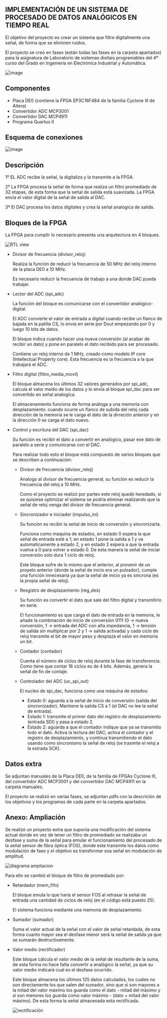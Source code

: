 IMPLEMENTACIÓN DE UN SISTEMA DE PROCESADO DE DATOS ANALÓGICOS EN TIEMPO REAL
-

El objetivo del proyecto es crear un sistema que filtre digitalmente una señal, de forma que se eliminen ruidos.

El proyecto se creó en fases (están todas las fases en la carpeta apartados) para la asignatura de Laboratorio de sistemas dixitais programables del 4º curso del Grado en Ingeniería en Electrónica Industrial y Automática.

![image](https://github.com/Hemonel/Cyclone-III-procesado-digital/assets/153218898/1d6e823b-a936-48cb-91f5-fd83f88c31d1)

Componentes
-

- Placa DE0 (contiene la FPGA EP3C16F484 de la familia Cyclone III de Altera)
- Convertidor ADC MCP3001
- Convertidor DAC MCP4911
- Programa Quartus II

Esquema de conexiones
-

![image](https://github.com/Hemonel/Cyclone-III-procesado-digital/assets/153218898/a5fd3035-2d9a-407e-882e-e605817b615e)

Descripción
-

1º EL ADC recibe la señal, la digitaliza y la transmite a la FPGA.

2º La FPGA procesa la señal de forma que realiza un filtro promediado de 32 etapas, de esta forma que la señal de salida está suavizada. 
La FPGA envia el valor digital de la señal de salida al DAC.

3º El DAC procesa los datos digitales y crea la señal analogica de salida.

Bloques de la FPGA
-

La FPGA para cumplir lo necesario presenta una arquitectura en 4 bloques.

![RTL view](https://github.com/Hemonel/Cyclone-III-procesado-digital/assets/153218898/4b59436e-0b77-49e9-bd1c-11663b244737)


- Divisor de frecuencia (divisor_reloj)

  Realiza la función de reducir la frecuencia de 50 MHz del reloj interno de la placa DE0 a 10 MHz.

  Es necesario reducir la frecuencia de trabajo a una donde DAC pueda trabajar.

- Lector del ADC (spi_adc)

  La función del bloque es comunicarse con el convertidor analógico-digital.

  El ADC convierte el valor de entrada a digital cuando recibe un flanco de bajada en la patilla CS, lo envia en serie por Dout empezando por 0 y luego 10 bits de datos.

  El bloque indica cuando hacer una nueva conversión (al acabar de recibir un dato) y pone en paralelo el dato recibido para ser procesado.

  Contiene un reloj interno de 1 MHz, creado como modelo IP core (Intellectual Property core). Esta frecuencia es la frecuencia a la que trabajará el ADC.

- Filtro digital (filtro_media_movil)

  El bloque almacena los últimos 32 valores generados por spi_adc, calcula el valor medio de los datos y lo envía al bloque spi_dac para ser convertido en señal analogica.

  El almacenamiento funciona de forma análoga a una memoria con desplazamiento:
  cuando ocurre un flanco de subida del reloj cada dirección de la memoria se le carga el dato de la dirreción anterior y en la dirección 0 se carga el dato nuevo.

- Control y escritura del DAC (spi_dac)

  Su función es recibir el dato a convertir en analógico, pasar ese dato de paralelo a serie y comunicarse con el DAC.
  
  Para realizar todo esto el bloque está compuesto de varios bloques que se describen a continuación:
    - Divisor de frecuencia (divisor_reloj)
 
      Analogo al divisor de frecuencia general, su función es reducir la frecuencia del reloj a 10 MHz.

      Como el proyecto se realizó por partes este reloj quedó heredado, si se quisiese optimizar el sistema se podría eliminar realizando que la señal de reloj venga del divisor de frecuencia general.

    - Sincronizador e iniciador (impulso_ini)
 
      Su función es recibir la señal de inicio de conversión y sincronizarla.

      Funciona como maquina de estados, en estado 0 espera la que señal de entrada esté a 1; en estado 1 pone la salida a 1 y va automaticamente a estado 2,
      y en estado 2 espera a que la entrada vuelva a 0 para volver a estado 0. De esta manera la señal de iniciar conversión solo dura 1 ciclo de reloj.

      Este bloque sufre de lo mismo que el anterior, al provenir de un proyeto anterior (donde la señal de inicio era un pulsador),
      cumple una función innecesaria ya que la señal de inicio ya es sincrona (es la propia señal de reloj).

    - Resgistro de desplazamiento (reg_des)
 
      Su función es convertir el dato que sale del filtro digital y transmitirlo en serie.

      El funcionamiento es que carga el dato de entrada en la memoria, le añade la combinación de inicio de conversión 0111
      (0 -> nueva conversión, 1 -> entrada del ADC con alta impedancia, 1 -> tensión de salida sin multiplicar por 2 y 1 -> salida activada)
      y cada ciclo de reloj transmite el bit de mayor peso y desplaza el valor en memoria un bit.

    - Contador (contador)
 
      Cuenta el número de ciclos de reloj durante la fase de transferencia. Como tiene que contar 16 ciclos es de 4 bits. Además, genera la señal de fin de contaje.

    - Controlador del ADC (uc_spi_out)
 
      El nucleo de spi_dac, funciona como una máquina de estados:
       - Estado 0: aguarda a la señal de inicio de conversión (salida del sincronizador). Mantiene la salida CS a 1 (el DAC no lee la señal de entrada).
       - Estado 1: transmite el primer dato del registro de desplazamiento (entrada SDI) y pasa a estado 2.
       - Estado 2: aguarda a que el contador indique que ya se transmitio todo el dato. Activa la lectura del DAC; activa el contador y el registro de desplazamiento,
         y continua transmitiendo el dato usando como sincronismo la señal de reloj (se trasmite el reloj a la estrada SCK).

Datos extra
-

Se adjuntan manuales de la Placa DE0, de la familia de FPGAs Cyclone III, del convertidor ADC MCP3001 y del convertidor DAC MCP4911 en la carpeta manuales.

El proyecto se realizó en varias fases, se adjuntan pdfs con la descrición de los objetivos y los programas de cada parte en la carpeta apartados.

Anexo: Ampliación
-

Se realizó un proyecto extra que suponía una modificación del sistema actual donde en vez de tener un filtro de promediado se realizaba un desfase y suma de la señal 
para emular el funcionamiento del procesado de la señal sensor de fibra óptica (FOS), donde este transmite los datos como modulación de fase y el objetivo es transformar esa señal en modulación de amplitud.

![diagrama ampliacion](https://github.com/Hemonel/Cyclone-III-procesado-digital/assets/153218898/48a9c167-447a-4d97-b6dc-a7f0e2a5268f)


Para ello se cambió el bloque de filtro de promediado por:

- Retardador (mem_fifo)

  El bloque emula lo que haría el sensor FOS al retrasar la señal de entrada una cantidad de ciclos de reloj (en el código está puesto 25).

  El sistema funciona mediante una memoria de desplazamiento.

- Sumador (sumador)

  Suma el valor actual de la señal con el valor de señal retardada, de esta forma cuanto mayor sea el desfase menor será la señal de salida ya que se sumarán destructivamente.

- Valor medio (rectificador)

  Este bloque cálcula el valor medio de la señal de resultante de la suma, de esta forma no hace falta convertir a analógico la señal, ya que su valor medio indicará cual es el desfase ocurrido.

  Este bloque almacena los últimos 125 datos calculados, los cuales no son directamente los que salen del sumador, sino que si son mayores a la mitad del valor máximo los guarda como el dato - mitad del máximo y si son menores los guarda como valor máximo - (dato + mitad del valor máximo). De esta forma la señal almacenada esta rectificada.

  ![rectificación](https://github.com/Hemonel/Cyclone-III-procesado-digital/assets/153218898/1be5646e-eabb-4d73-afb1-51f3acb6200d)

